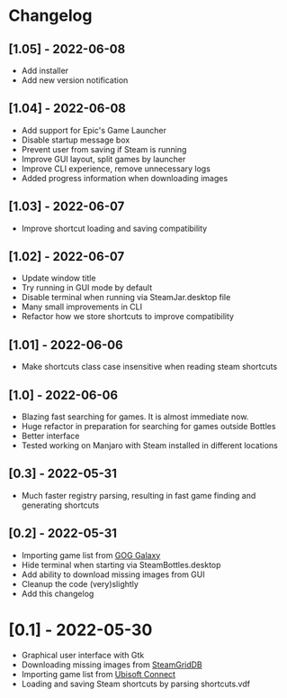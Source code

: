 # Changelog

## [1.05] - 2022-06-08
- Add installer
- Add new version notification

## [1.04] - 2022-06-08
- Add support for Epic's Game Launcher
- Disable startup message box
- Prevent user from saving if Steam is running
- Improve GUI layout, split games by launcher
- Improve CLI experience, remove unnecessary logs
- Added progress information when downloading images

## [1.03] - 2022-06-07
- Improve shortcut loading and saving compatibility

## [1.02] - 2022-06-07
- Update window title
- Try running in GUI mode by default
- Disable terminal when running via SteamJar.desktop file
- Many small improvements in CLI
- Refactor how we store shortcuts to improve compatibility

## [1.01] - 2022-06-06
- Make shortcuts class case insensitive when reading steam shortcuts

## [1.0] - 2022-06-06
- Blazing fast searching for games. It is almost immediate now.
- Huge refactor in preparation for searching for games outside Bottles
- Better interface
- Tested working on Manjaro with Steam installed in different locations

## [0.3] - 2022-05-31
- Much faster registry parsing, resulting in fast game finding and generating shortcuts

## [0.2] - 2022-05-31
- Importing game list from [GOG Galaxy](https://www.gog.com/galaxy)
- Hide terminal when starting via SteamBottles.desktop
- Add ability to download missing images from GUI
- Cleanup the code (very)slightly
- Add this changelog

# [0.1] - 2022-05-30
- Graphical user interface with Gtk
- Downloading missing images from [SteamGridDB](https://steamgriddb.com)
- Importing game list from [Ubisoft Connect](https://ubisoftconnect.com/en-US/)
- Loading and saving Steam shortcuts by parsing shortcuts.vdf
